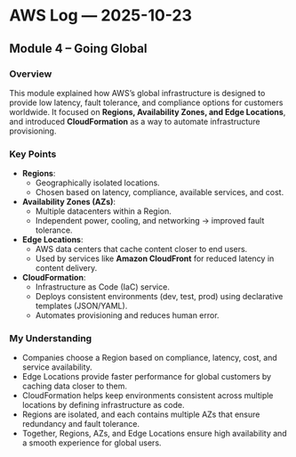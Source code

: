 # AWS Log — 2025-10-23  
## Module 4 – Going Global

### Overview
This module explained how AWS’s global infrastructure is designed to provide low latency, fault tolerance, and compliance options for customers worldwide. It focused on **Regions, Availability Zones, and Edge Locations**, and introduced **CloudFormation** as a way to automate infrastructure provisioning.

### Key Points
- **Regions**:  
  - Geographically isolated locations.  
  - Chosen based on latency, compliance, available services, and cost.  
- **Availability Zones (AZs)**:  
  - Multiple datacenters within a Region.  
  - Independent power, cooling, and networking → improved fault tolerance.  
- **Edge Locations**:  
  - AWS data centers that cache content closer to end users.  
  - Used by services like **Amazon CloudFront** for reduced latency in content delivery.  
- **CloudFormation**:  
  - Infrastructure as Code (IaC) service.  
  - Deploys consistent environments (dev, test, prod) using declarative templates (JSON/YAML).  
  - Automates provisioning and reduces human error.  

### My Understanding
- Companies choose a Region based on compliance, latency, cost, and service availability.  
- Edge Locations provide faster performance for global customers by caching data closer to them.  
- CloudFormation helps keep environments consistent across multiple locations by defining infrastructure as code.  
- Regions are isolated, and each contains multiple AZs that ensure redundancy and fault tolerance.  
- Together, Regions, AZs, and Edge Locations ensure high availability and a smooth experience for global users.  